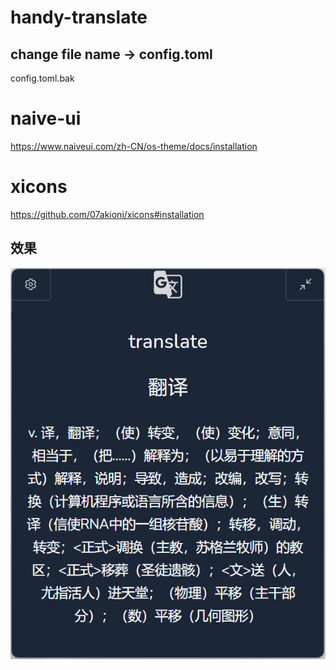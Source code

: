 # handy-translate
## change file name -> config.toml
config.toml.bak
# naive-ui
https://www.naiveui.com/zh-CN/os-theme/docs/installation

# xicons
https://github.com/07akioni/xicons#installation


## 效果
![Alt text](image.png)